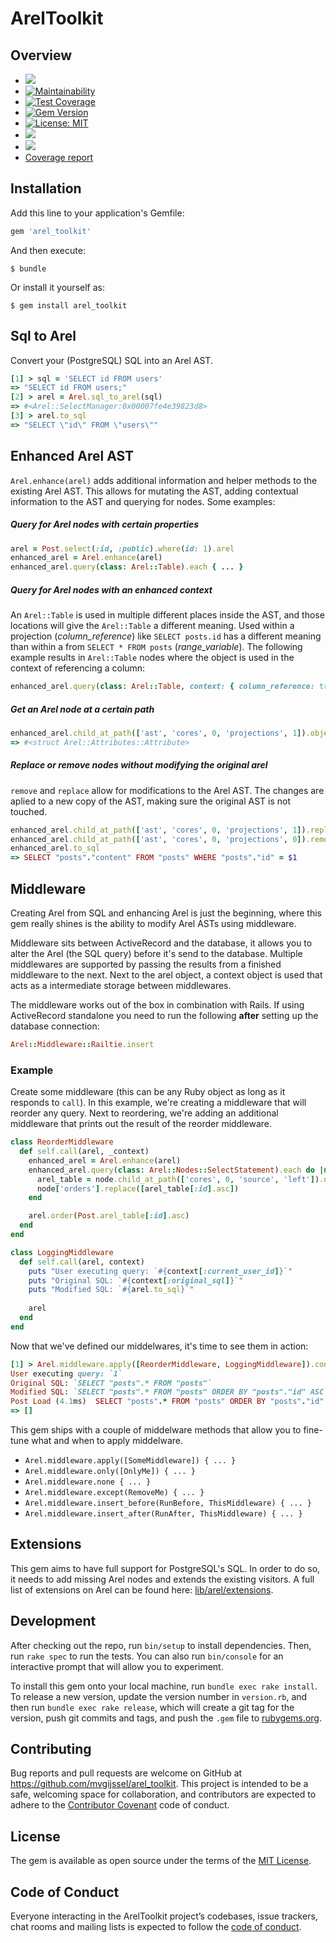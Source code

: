# ArelToolkit

## Overview

- [![](https://github.com/mvgijssel/arel_toolkit/workflows/CI%20-%20master/badge.svg)](https://github.com/mvgijssel/arel_toolkit/actions)
- [![Maintainability](https://api.codeclimate.com/v1/badges/3ef13d1649a00a98562d/maintainability)](https://codeclimate.com/github/mvgijssel/arel_toolkit/maintainability)
- [![Test Coverage](https://api.codeclimate.com/v1/badges/3ef13d1649a00a98562d/test_coverage)](https://codeclimate.com/github/mvgijssel/arel_toolkit/test_coverage)
- [![Gem Version](https://badge.fury.io/rb/arel_toolkit.svg)](https://badge.fury.io/rb/arel_toolkit)
- [![License: MIT](https://img.shields.io/badge/License-MIT-yellow.svg)](https://opensource.org/licenses/MIT)
- ![](http://ruby-gem-downloads-badge.herokuapp.com/arel_toolkit?type=total)
- ![](http://ruby-gem-downloads-badge.herokuapp.com/arel_toolkit?label=downloads-current-version)
- [Coverage report](https://mvgijssel.github.io/arel_toolkit/)

## Installation

Add this line to your application's Gemfile:

```ruby
gem 'arel_toolkit'
```

And then execute:

    $ bundle

Or install it yourself as:

    $ gem install arel_toolkit

## Sql to Arel

Convert your (PostgreSQL) SQL into an Arel AST.

```ruby
[1] > sql = 'SELECT id FROM users'
=> "SELECT id FROM users;"
[2] > arel = Arel.sql_to_arel(sql)
=> #<Arel::SelectManager:0x00007fe4e39823d8>
[3] > arel.to_sql
=> "SELECT \"id\" FROM \"users\""
```

## Enhanced Arel AST

`Arel.enhance(arel)` adds additional information and helper methods to the existing Arel AST. This allows for mutating the AST, adding contextual information to the AST and querying for nodes. Some examples:

##### Query for Arel nodes with certain properties
```ruby
arel = Post.select(:id, :public).where(id: 1).arel
enhanced_arel = Arel.enhance(arel)
enhanced_arel.query(class: Arel::Table).each { ... }
```

##### Query for Arel nodes with an enhanced context
An `Arel::Table` is used in multiple different places inside the AST, and those locations will give the `Arel::Table` a different meaning. Used within a projection (_column_reference_) like `SELECT posts.id` has a different meaning than within a from `SELECT * FROM posts` (_range_variable_). The following example results in `Arel::Table` nodes where the object is used in the context of referencing a column:

```ruby
enhanced_arel.query(class: Arel::Table, context: { column_reference: true }).each { ... }
```

##### Get an Arel node at a certain path
```ruby
enhanced_arel.child_at_path(['ast', 'cores', 0, 'projections', 1]).object
=> #<struct Arel::Attributes::Attribute>
```

##### Replace or remove nodes without modifying the original arel
`remove` and `replace` allow for modifications to the Arel AST. The changes are aplied to a new copy of the AST, making sure the original AST is not touched.

```ruby
enhanced_arel.child_at_path(['ast', 'cores', 0, 'projections', 1]).replace(Post.arel_table[:content])
enhanced_arel.child_at_path(['ast', 'cores', 0, 'projections', 0]).remove
enhanced_arel.to_sql
=> SELECT "posts"."content" FROM "posts" WHERE "posts"."id" = $1
```


## Middleware

Creating Arel from SQL and enhancing Arel is just the beginning, where this gem really shines is the ability to modify Arel ASTs using middleware.

Middleware sits between ActiveRecord and the database, it allows you to alter the Arel (the SQL query) before it's send to the database. Multiple middlewares are supported by passing the results from a finished middleware to the next. Next to the arel object, a context object is used that acts as a intermediate storage between middlewares.

The middleware works out of the box in combination with Rails. If using ActiveRecord standalone you need to run the following **after** setting up the database connection:

```ruby
Arel::Middleware::Railtie.insert
```

### Example

Create some middleware (this can be any Ruby object as long as it responds to `call`). In this example, we're creating a middleware that will reorder any query. Next to reordering, we're adding an additional middleware that prints out the result of the reorder middleware.

```ruby
class ReorderMiddleware
  def self.call(arel, _context)
    enhanced_arel = Arel.enhance(arel)
    enhanced_arel.query(class: Arel::Nodes::SelectStatement).each do |node|
      arel_table = node.child_at_path(['cores', 0, 'source', 'left']).object
      node['orders'].replace([arel_table[:id].asc])
    end

    arel.order(Post.arel_table[:id].asc)
  end
end

class LoggingMiddleware
  def self.call(arel, context)
    puts "User executing query: `#{context[:current_user_id]}`"
    puts "Original SQL: `#{context[:original_sql]}`"
    puts "Modified SQL: `#{arel.to_sql}`"
    
    arel
  end
end
```

Now that we've defined our middelwares, it's time to see them in action: 

```ruby
[1] > Arel.middleware.apply([ReorderMiddleware, LoggingMiddleware]).context(current_user_id: 1) { Post.all.load }
User executing query: `1`
Original SQL: `SELECT "posts".* FROM "posts"`
Modified SQL: `SELECT "posts".* FROM "posts" ORDER BY "posts"."id" ASC`
Post Load (4.1ms)  SELECT "posts".* FROM "posts" ORDER BY "posts"."id" ASC
=> []
```

This gem ships with a couple of middelware methods that allow you to fine-tune what and when to apply middelware.
- `Arel.middleware.apply([SomeMiddleware]) { ... }`
- `Arel.middleware.only([OnlyMe]) { ... }`
- `Arel.middleware.none { ... }`
- `Arel.middleware.except(RemoveMe) { ... }`
- `Arel.middleware.insert_before(RunBefore, ThisMiddleware) { ... }`
- `Arel.middleware.insert_after(RunAfter, ThisMiddleware) { ... }`

## Extensions

This gem aims to have full support for PostgreSQL's SQL. In order to do so, it needs to add missing Arel nodes and extends the existing visitors. A full list of extensions on Arel can be found here: [lib/arel/extensions](https://github.com/mvgijssel/arel_toolkit/tree/master/lib/arel/extensions).

## Development

After checking out the repo, run `bin/setup` to install dependencies. Then, run `rake spec` to run the tests. You can also run `bin/console` for an interactive prompt that will allow you to experiment.

To install this gem onto your local machine, run `bundle exec rake install`. To release a new version, update the version number in `version.rb`, and then run `bundle exec rake release`, which will create a git tag for the version, push git commits and tags, and push the `.gem` file to [rubygems.org](https://rubygems.org).

## Contributing

Bug reports and pull requests are welcome on GitHub at https://github.com/mvgijssel/arel_toolkit. This project is intended to be a safe, welcoming space for collaboration, and contributors are expected to adhere to the [Contributor Covenant](http://contributor-covenant.org) code of conduct.

## License

The gem is available as open source under the terms of the [MIT License](https://opensource.org/licenses/MIT).

## Code of Conduct

Everyone interacting in the ArelToolkit project’s codebases, issue trackers, chat rooms and mailing lists is expected to follow the [code of conduct](https://github.com/mvgijssel/arel_toolkit/blob/master/CODE_OF_CONDUCT.md).
